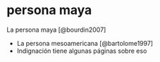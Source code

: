 # persona maya
La persona maya [@bourdin2007]

- La persona mesoamericana [@bartolome1997]
- Indignación tiene algunas páginas sobre eso